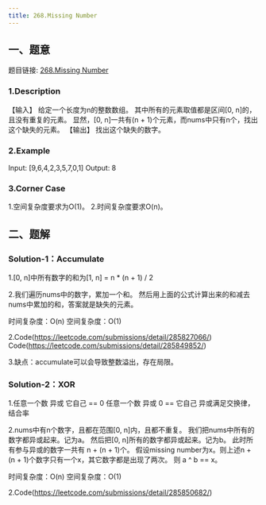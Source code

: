 ```yaml
---
title: 268.Missing Number
---
```


## 一、题意
题目链接: [268.Missing Number](https://leetcode.com/problems/missing-number/)
### 1.Description
【输入】
给定一个长度为n的整数数组。
其中所有的元素取值都是区间[0, n]的，且没有重复的元素。
显然，[0, n]一共有(n + 1)个元素，而nums中只有n个，找出这个缺失的元素。
【输出】
找出这个缺失的数字。

### 2.Example
Input: [9,6,4,2,3,5,7,0,1]
Output: 8

### 3.Corner Case
1.空间复杂度要求为O(1)。
2.时间复杂度要求O(n)。

## 二、题解
### Solution-1：Accumulate 
1.[0, n]中所有数字的和为[1, n] = n * (n + 1) / 2

2.我们遍历nums中的数字，累加一个和。
然后用上面的公式计算出来的和减去nums中累加的和，答案就是缺失的元素。

时间复杂度：O(n)
空间复杂度：O(1)

2.Code(https://leetcode.com/submissions/detail/285827066/)
Code(https://leetcode.com/submissions/detail/285849852/)

3.缺点：accumulate可以会导致整数溢出，存在局限。

### Solution-2：XOR
1.任意一个数 异或 它自己 == 0
  任意一个数 异或 0     == 它自己
  异或满足交换律，结合率

2.nums中有n个数字，且都在范围[0, n]内，且都不重复。
我们把nums中所有的数字都异或起来。记为a。
然后把[0, n]所有的数字都异或起来。记为b。
此时所有参与异或的数字一共有 n + (n + 1)个。
假设missing number为x。则上述n + (n + 1)个数字只有一个x，其它数字都是出现了两次。
则 a ^ b == x。

时间复杂度：O(n)
空间复杂度：O(1)

2.Code(https://leetcode.com/submissions/detail/285850682/)
